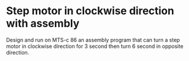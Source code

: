 # Step motor in clockwise direction with assembly
Design and run on MTS-c 86 an assembly program that can turn a step motor in clockwise direction for 3 second then turn 6 second in opposite direction.
